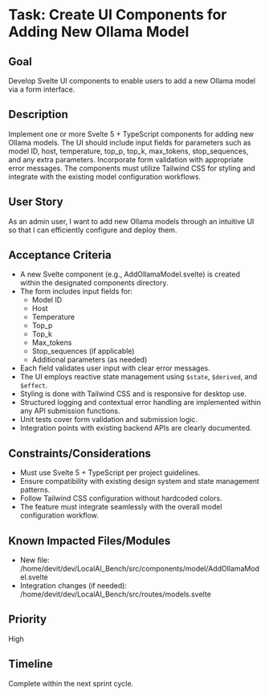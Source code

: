 # Task: Create UI Components for Adding New Ollama Model

## Goal
Develop Svelte UI components to enable users to add a new Ollama model via a form interface.

## Description
Implement one or more Svelte 5 + TypeScript components for adding new Ollama models. The UI should include input fields for parameters such as model ID, host, temperature, top_p, top_k, max_tokens, stop_sequences, and any extra parameters. Incorporate form validation with appropriate error messages. The components must utilize Tailwind CSS for styling and integrate with the existing model configuration workflows.

## User Story
As an admin user, I want to add new Ollama models through an intuitive UI so that I can efficiently configure and deploy them.

## Acceptance Criteria
- A new Svelte component (e.g., AddOllamaModel.svelte) is created within the designated components directory.
- The form includes input fields for:
  - Model ID
  - Host
  - Temperature
  - Top_p
  - Top_k
  - Max_tokens
  - Stop_sequences (if applicable)
  - Additional parameters (as needed)
- Each field validates user input with clear error messages.
- The UI employs reactive state management using `$state`, `$derived`, and `$effect`.
- Styling is done with Tailwind CSS and is responsive for desktop use.
- Structured logging and contextual error handling are implemented within any API submission functions.
- Unit tests cover form validation and submission logic.
- Integration points with existing backend APIs are clearly documented.

## Constraints/Considerations
- Must use Svelte 5 + TypeScript per project guidelines.
- Ensure compatibility with existing design system and state management patterns.
- Follow Tailwind CSS configuration without hardcoded colors.
- The feature must integrate seamlessly with the overall model configuration workflow.

## Known Impacted Files/Modules
- New file: /home/devit/dev/LocalAI_Bench/src/components/model/AddOllamaModel.svelte
- Integration changes (if needed): /home/devit/dev/LocalAI_Bench/src/routes/models.svelte

## Priority
High

## Timeline
Complete within the next sprint cycle.
